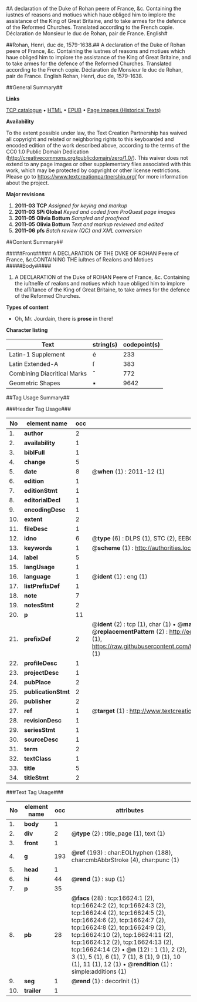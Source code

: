 #A declaration of the Duke of Rohan peere of France, &c. Containing the iustnes of reasons and motiues which haue obliged him to implore the assistance of the King of Great Britaine, and to take armes for the defence of the Reformed Churches. Translated according to the French copie. Déclaration de Monsieur le duc de Rohan, pair de France. English#

##Rohan, Henri, duc de, 1579-1638.##
A declaration of the Duke of Rohan peere of France, &c. Containing the iustnes of reasons and motiues which haue obliged him to implore the assistance of the King of Great Britaine, and to take armes for the defence of the Reformed Churches. Translated according to the French copie.
Déclaration de Monsieur le duc de Rohan, pair de France. English
Rohan, Henri, duc de, 1579-1638.

##General Summary##

**Links**

[TCP catalogue](http://www.ota.ox.ac.uk/tcp/)  • 
[HTML](http://tei.it.ox.ac.uk/tcp/Texts-HTML/free/A10/A10984.html)  • 
[EPUB](http://tei.it.ox.ac.uk/tcp/Texts-EPUB/free/A10/A10984.epub) • 
[Page images (Historical Texts)](https://historicaltexts.jisc.ac.uk/eebo-99851353e)

**Availability**

To the extent possible under law, the Text Creation Partnership has waived all copyright and related or neighboring rights to this keyboarded and encoded edition of the work described above, according to the terms of the CC0 1.0 Public Domain Dedication (http://creativecommons.org/publicdomain/zero/1.0/). This waiver does not extend to any page images or other supplementary files associated with this work, which may be protected by copyright or other license restrictions. Please go to https://www.textcreationpartnership.org/ for more information about the project.

**Major revisions**

1. __2011-03__ __TCP__ *Assigned for keying and markup*
1. __2011-03__ __SPi Global__ *Keyed and coded from ProQuest page images*
1. __2011-05__ __Olivia Bottum__ *Sampled and proofread*
1. __2011-05__ __Olivia Bottum__ *Text and markup reviewed and edited*
1. __2011-06__ __pfs__ *Batch review (QC) and XML conversion*

##Content Summary##

#####Front#####
A DECLARATION OF THE DVKE OF ROHAN Peere of France, &c.CONTAINING THE iuſtnes of Reaſons and Motiues
#####Body#####

1. A DECLARATION of the Duke of ROHAN Peere of France, &c. Containing the iuſtneſſe of reaſons and motiues which haue obliged him to implore the aſſiſtance of the King of Great Britaine, to take armes for the defence of the Reformed Churches.

**Types of content**

  * Oh, Mr. Jourdain, there is **prose** in there!

**Character listing**


|Text|string(s)|codepoint(s)|
|---|---|---|
|Latin-1 Supplement|é|233|
|Latin Extended-A|ſ|383|
|Combining             Diacritical Marks|̄|772|
|Geometric Shapes|▪|9642|

##Tag Usage Summary##

###Header Tag Usage###

|No|element name|occ|attributes|
|---|---|---|---|
|1.|__author__|2||
|2.|__availability__|1||
|3.|__biblFull__|1||
|4.|__change__|5||
|5.|__date__|8| @__when__ (1) : 2011-12 (1)|
|6.|__edition__|1||
|7.|__editionStmt__|1||
|8.|__editorialDecl__|1||
|9.|__encodingDesc__|1||
|10.|__extent__|2||
|11.|__fileDesc__|1||
|12.|__idno__|6| @__type__ (6) : DLPS (1), STC (2), EEBO-CITATION (1), PROQUEST (1), VID (1)|
|13.|__keywords__|1| @__scheme__ (1) : http://authorities.loc.gov/ (1)|
|14.|__label__|5||
|15.|__langUsage__|1||
|16.|__language__|1| @__ident__ (1) : eng (1)|
|17.|__listPrefixDef__|1||
|18.|__note__|7||
|19.|__notesStmt__|2||
|20.|__p__|11||
|21.|__prefixDef__|2| @__ident__ (2) : tcp (1), char (1)  •  @__matchPattern__ (2) : ([0-9\-]+):([0-9IVX]+) (1), (.+) (1)  •  @__replacementPattern__ (2) : http://eebo.chadwyck.com/downloadtiff?vid=$1&page=$2 (1), https://raw.githubusercontent.com/textcreationpartnership/Texts/master/tcpchars.xml#$1 (1)|
|22.|__profileDesc__|1||
|23.|__projectDesc__|1||
|24.|__pubPlace__|2||
|25.|__publicationStmt__|2||
|26.|__publisher__|2||
|27.|__ref__|1| @__target__ (1) : http://www.textcreationpartnership.org/docs/. (1)|
|28.|__revisionDesc__|1||
|29.|__seriesStmt__|1||
|30.|__sourceDesc__|1||
|31.|__term__|2||
|32.|__textClass__|1||
|33.|__title__|5||
|34.|__titleStmt__|2||


###Text Tag Usage###

|No|element name|occ|attributes|
|---|---|---|---|
|1.|__body__|1||
|2.|__div__|2| @__type__ (2) : title_page (1), text (1)|
|3.|__front__|1||
|4.|__g__|193| @__ref__ (193) : char:EOLhyphen (188), char:cmbAbbrStroke (4), char:punc (1)|
|5.|__head__|1||
|6.|__hi__|44| @__rend__ (1) : sup (1)|
|7.|__p__|35||
|8.|__pb__|28| @__facs__ (28) : tcp:16624:1 (2), tcp:16624:2 (2), tcp:16624:3 (2), tcp:16624:4 (2), tcp:16624:5 (2), tcp:16624:6 (2), tcp:16624:7 (2), tcp:16624:8 (2), tcp:16624:9 (2), tcp:16624:10 (2), tcp:16624:11 (2), tcp:16624:12 (2), tcp:16624:13 (2), tcp:16624:14 (2)  •  @__n__ (12) : 1 (1), 2 (2), 3 (1), 5 (1), 6 (1), 7 (1), 8 (1), 9 (1), 10 (1), 11 (1), 12 (1)  •  @__rendition__ (1) : simple:additions (1)|
|9.|__seg__|1| @__rend__ (1) : decorInit (1)|
|10.|__trailer__|1||
